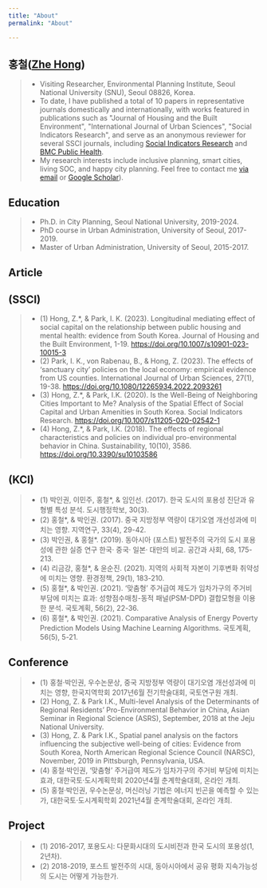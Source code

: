 ```yaml
---
title: "About"
permalink: "About"

---
```


## 홍철([Zhe Hong](https://orcid.org/0000-0003-4288-3086))
>- Visiting Researcher, Environmental Planning Institute, Seoul National University (SNU), Seoul 08826, Korea.
>- To date, I have published a total of 10 papers in representative journals domestically and internationally, with works featured in publications such as "Journal of Housing and the Built Environment", "International Journal of Urban Sciences", "Social Indicators Research", and serve as an anonymous reviewer for several SSCI journals, including [Social Indicators Research](https://link.springer.com/journal/11205) and [BMC Public Health](https://bmcpublichealth.biomedcentral.com/).
>- My research interests include inclusive planning, smart cities, living SOC, and happy city planning. Feel free to contact me [via email](mailto:righttocity123k@gmail.com) or [Google Scholar](https://scholar.google.co.kr/citations?hl=ko&user=LUjF0tAAAAAJ)).

## Education
>- Ph.D. in City Planning, Seoul National University, 2019-2024.
>- PhD course in Urban Administration, University of Seoul, 2017-2019.
>- Master of Urban Administration, University of Seoul, 2015-2017.

## Article
## (SSCI)
>- (1) Hong, Z.*, & Park, I. K. (2023). Longitudinal mediating effect of social capital on the relationship between public housing and mental health: evidence from South Korea. Journal of Housing and the Built Environment, 1-19. https://doi.org/10.1007/s10901-023-10015-3
>- (2) Park, I. K., von Rabenau, B., & Hong, Z. (2023). The effects of ‘sanctuary city’ policies on the local economy: empirical evidence from US counties. International Journal of Urban Sciences, 27(1), 19-38. https://doi.org/10.1080/12265934.2022.2093261
>- (3) Hong, Z.*, & Park, I.K. (2020). Is the Well-Being of Neighboring Cities Important to Me? Analysis of the Spatial Effect of Social Capital and Urban Amenities in South Korea. Social Indicators Research. https://doi.org/10.1007/s11205-020-02542-1
>- (4) Hong, Z.*, & Park, I.K. (2018). The effects of regional characteristics and policies on individual pro-environmental behavior in China. Sustainability, 10(10), 3586. https://doi.org/10.3390/su10103586

## (KCI)
>- (1) 박인권, 이민주, 홍철*, & 임인선. (2017). 한국 도시의 포용성 진단과 유형별 특성 분석. 도시행정학보, 30(3).
>- (2) 홍철*, & 박인권. (2017). 중국 지방정부 역량이 대기오염 개선성과에 미치는 영향. 지역연구, 33(4), 29-42.
>- (3) 박인권, & 홍철*. (2019). 동아시아 (포스트) 발전주의 국가의 도시 포용성에 관한 실증 연구 한국· 중국· 일본· 대만의 비교. 공간과 사회, 68, 175-213.
>- (4) 리금강, 홍철*, & 윤순진. (2021). 지역의 사회적 자본이 기후변화 취약성에 미치는 영향. 환경정책, 29(1), 183-210.
>- (5) 홍철*, & 박인권. (2021). ‘맞춤형’ 주거급여 제도가 임차가구의 주거비 부담에 미치는 효과: 성향점수매칭-동적 패널(PSM-DPD) 결합모형을 이용한 분석. 국토계획, 56(2), 22-36.
>- (6) 홍철*, & 박인권. (2021). Comparative Analysis of Energy Poverty Prediction Models Using Machine Learning Algorithms. 국토계획, 56(5), 5-21.



## Conference
>- (1) 홍철·박인권, 우수논문상, 중국 지방정부 역량이 대기오염 개선성과에 미치는 영향, 한국지역학회 2017년6월 전기학술대회, 국토연구원 개최.
>- (2) Hong, Z. & Park I.K., Multi-level Analysis of the Determinants of Regional Residents’ Pro-Environmental Behavior in China, Asian Seminar in Regional Science (ASRS), September, 2018 at the Jeju National University.
>- (3) Hong, Z. & Park I.K., Spatial panel analysis on the factors influencing the subjective well-being of cities: Evidence from South Korea, North American Regional Science Council (NARSC), November, 2019 in Pittsburgh, Pennsylvania, USA.
>- (4) 홍철·박인권, ‘맞춤형’ 주거급여 제도가 임차가구의 주거비 부담에 미치는 효과, 대한국토·도시계획학회 2020년4월 춘계학술대회, 온라인 개최.
>- (5) 홍철·박인권, 우수논문상, 머신러닝 기법은 에너지 빈곤을 예측할 수 있는가, 대한국토·도시계획학회 2021년4월 춘계학술대회, 온라인 개최.

## Project
>- (1) 2016-2017, 포용도시: 다문화시대의 도시비전과 한국 도시의 포용성(1, 2년차).
>- (2) 2018-2019, 포스트 발전주의 시대, 동아시아에서 공유 평화 지속가능성의 도시는 어떻게 가능한가.
